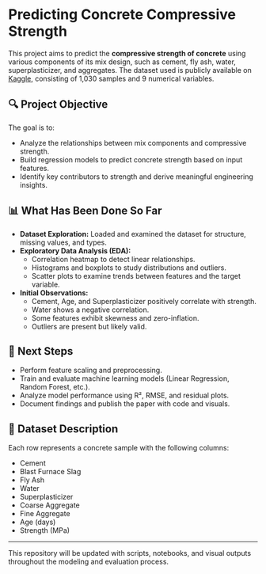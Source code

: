 
# Predicting Concrete Compressive Strength

This project aims to predict the **compressive strength of concrete** using various components of its mix design, such as cement, fly ash, water, superplasticizer, and aggregates. The dataset used is publicly available on [Kaggle](https://www.kaggle.com/datasets), consisting of 1,030 samples and 9 numerical variables.

## 🔍 Project Objective

The goal is to:
- Analyze the relationships between mix components and compressive strength.
- Build regression models to predict concrete strength based on input features.
- Identify key contributors to strength and derive meaningful engineering insights.

## 📊 What Has Been Done So Far

- **Dataset Exploration:** Loaded and examined the dataset for structure, missing values, and types.
- **Exploratory Data Analysis (EDA):**
  - Correlation heatmap to detect linear relationships.
  - Histograms and boxplots to study distributions and outliers.
  - Scatter plots to examine trends between features and the target variable.
- **Initial Observations:**
  - Cement, Age, and Superplasticizer positively correlate with strength.
  - Water shows a negative correlation.
  - Some features exhibit skewness and zero-inflation.
  - Outliers are present but likely valid.

## 🚀 Next Steps

- Perform feature scaling and preprocessing.
- Train and evaluate machine learning models (Linear Regression, Random Forest, etc.).
- Analyze model performance using R², RMSE, and residual plots.
- Document findings and publish the paper with code and visuals.

## 📁 Dataset Description

Each row represents a concrete sample with the following columns:

- Cement
- Blast Furnace Slag
- Fly Ash
- Water
- Superplasticizer
- Coarse Aggregate
- Fine Aggregate
- Age (days)
- Strength (MPa)

---

This repository will be updated with scripts, notebooks, and visual outputs throughout the modeling and evaluation process.
